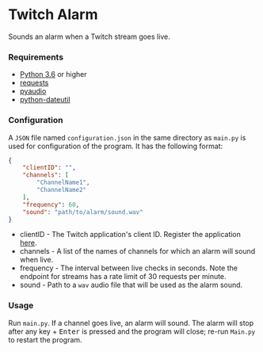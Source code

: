 # Twitch Alarm
Sounds an alarm when a Twitch stream goes live.

### Requirements
* [Python 3.6](https://www.python.org/downloads/) or higher
* [requests](http://docs.python-requests.org/en/master/)
* [pyaudio](https://people.csail.mit.edu/hubert/pyaudio/)
* [python-dateutil](https://dateutil.readthedocs.io/en/stable/)

### Configuration
A `JSON` file named `configuration.json` in the same directory as `main.py` is
used for configuration of the program. It has the following format:

```json
{
    "clientID": "",
    "channels": [
        "ChannelName1",
        "ChannelName2"
    ],
    "frequency": 60,
    "sound": "path/to/alarm/sound.wav"
}
```

* clientID - The Twitch application's client ID. Register the application
[here](https://dev.twitch.tv/dashboard/apps).
* channels - A list of the names of channels for which an alarm will sound when
live.
* frequency - The interval between live checks in seconds. Note the endpoint
for streams has a rate limit of 30 requests per minute.
* sound - Path to a `wav` audio file that will be used as the alarm sound.

### Usage
Run `main.py`. If a channel goes live, an alarm will sound. The alarm will stop
after any key + <kbd>Enter</kbd> is pressed and the program will close; re-run
`Main.py` to restart the program.
